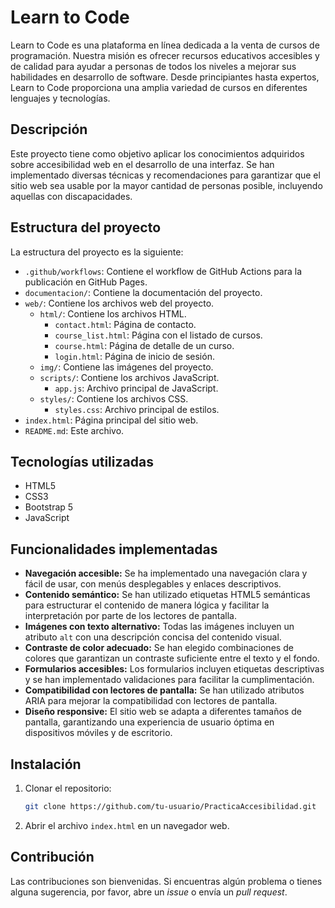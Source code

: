 # Learn to Code

Learn to Code es una plataforma en línea dedicada a la venta de cursos de programación. Nuestra misión es ofrecer recursos educativos accesibles y de calidad para ayudar a personas de todos los niveles a mejorar sus habilidades en desarrollo de software. Desde principiantes hasta expertos, Learn to Code proporciona una amplia variedad de cursos en diferentes lenguajes y tecnologías.

## Descripción

Este proyecto tiene como objetivo aplicar los conocimientos adquiridos sobre accesibilidad web en el desarrollo de una interfaz. Se han implementado diversas técnicas y recomendaciones para garantizar que el sitio web sea usable por la mayor cantidad de personas posible, incluyendo aquellas con discapacidades.

## Estructura del proyecto

La estructura del proyecto es la siguiente:

*   `.github/workflows`: Contiene el workflow de GitHub Actions para la publicación en GitHub Pages.
*   `documentacion/`: Contiene la documentación del proyecto.
*   `web/`: Contiene los archivos web del proyecto.
    *   `html/`: Contiene los archivos HTML.
        *   `contact.html`: Página de contacto.
        *   `course_list.html`: Página con el listado de cursos.
        *   `course.html`: Página de detalle de un curso.
        *   `login.html`: Página de inicio de sesión.
    *   `img/`: Contiene las imágenes del proyecto.
    *   `scripts/`: Contiene los archivos JavaScript.
        *   `app.js`: Archivo principal de JavaScript.
    *   `styles/`: Contiene los archivos CSS.
        *   `styles.css`: Archivo principal de estilos.
*   `index.html`: Página principal del sitio web.
*   `README.md`: Este archivo.

## Tecnologías utilizadas

*   HTML5
*   CSS3
*   Bootstrap 5
*   JavaScript

## Funcionalidades implementadas

*   **Navegación accesible:** Se ha implementado una navegación clara y fácil de usar, con menús desplegables y enlaces descriptivos.
*   **Contenido semántico:** Se han utilizado etiquetas HTML5 semánticas para estructurar el contenido de manera lógica y facilitar la interpretación por parte de los lectores de pantalla.
*   **Imágenes con texto alternativo:** Todas las imágenes incluyen un atributo `alt` con una descripción concisa del contenido visual.
*   **Contraste de color adecuado:** Se han elegido combinaciones de colores que garantizan un contraste suficiente entre el texto y el fondo.
*   **Formularios accesibles:** Los formularios incluyen etiquetas descriptivas y se han implementado validaciones para facilitar la cumplimentación.
*   **Compatibilidad con lectores de pantalla:** Se han utilizado atributos ARIA para mejorar la compatibilidad con lectores de pantalla.
*   **Diseño responsive:** El sitio web se adapta a diferentes tamaños de pantalla, garantizando una experiencia de usuario óptima en dispositivos móviles y de escritorio.

## Instalación

1.  Clonar el repositorio:

    ```bash
    git clone https://github.com/tu-usuario/PracticaAccesibilidad.git
    ```
2.  Abrir el archivo `index.html` en un navegador web.

## Contribución

Las contribuciones son bienvenidas. Si encuentras algún problema o tienes alguna sugerencia, por favor, abre un *issue* o envía un *pull request*.
